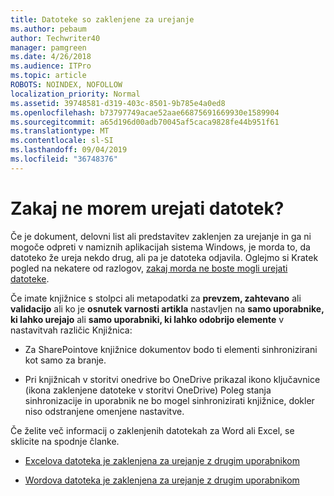 ```yaml
---
title: Datoteke so zaklenjene za urejanje
ms.author: pebaum
author: Techwriter40
manager: pamgreen
ms.date: 4/26/2018
ms.audience: ITPro
ms.topic: article
ROBOTS: NOINDEX, NOFOLLOW
localization_priority: Normal
ms.assetid: 39748581-d319-403c-8501-9b785e4a0ed8
ms.openlocfilehash: b73797749acae52aae66875691669930e1589904
ms.sourcegitcommit: a65d196d00adb70045af5caca9828fe44b951f61
ms.translationtype: MT
ms.contentlocale: sl-SI
ms.lasthandoff: 09/04/2019
ms.locfileid: "36748376"
---
```

# <a name="why-cant-i-edit-files"></a>Zakaj ne morem urejati datotek?

Če je dokument, delovni list ali predstavitev zaklenjen za urejanje in ga ni mogoče odpreti v namiznih aplikacijah sistema Windows, je morda to, da datoteko že ureja nekdo drug, ali pa je datoteka odjavila. Oglejmo si Kratek pogled na nekatere od razlogov, [zakaj morda ne boste mogli urejati datoteke](https://support.office.com/article/why-can-t-i-edit-this-file-97315f48-aa5e-49d3-a4ae-a14b73daf87b).

Če imate knjižnice s stolpci ali metapodatki za **prevzem, zahtevano** ali **validacijo** ali ko je **osnutek varnosti artikla** nastavljen na **samo uporabnike, ki lahko urejajo** ali **samo uporabniki, ki lahko odobrijo elemente** v nastavitvah različic Knjižnica:

- Za SharePointove knjižnice dokumentov bodo ti elementi sinhronizirani kot samo za branje.

- Pri knjižnicah v storitvi onedrive bo OneDrive prikazal ikono ključavnice (ikona zaklenjene datoteke v storitvi OneDrive) Poleg stanja sinhronizacije in uporabnik ne bo mogel sinhronizirati knjižnice, dokler niso odstranjene omenjene nastavitve. 

Če želite več informacij o zaklenjenih datotekah za Word ali Excel, se sklicite na spodnje članke.

- [Excelova datoteka je zaklenjena za urejanje z drugim uporabnikom](https://support.office.com/article/Excel-file-is-locked-for-editing-by-another-user-6fa93887-2c2c-45f0-abcc-31b04aed68b3)

- [Wordova datoteka je zaklenjena za urejanje z drugim uporabnikom](https://support.microsoft.com/help/313472/the-document-is-locked-for-editing-by-another-user-error-message-when)

